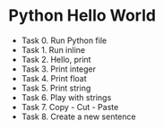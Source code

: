 # Python Hello World

- Task 0. Run Python file
- Task 1. Run inline
- Task 2. Hello, print
- Task 3. Print integer
- Task 4. Print float
- Task 5. Print string
- Task 6. Play with strings
- Task 7. Copy - Cut - Paste
- Task 8. Create a new sentence
